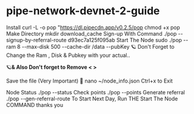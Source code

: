 # pipe-network-devnet-2-guide

Install
curl -L -o pop "https://dl.pipecdn.app/v0.2.5/pop
chmod +x pop
Make Directory
mkdir download_cache
Sign-up With Command
 ./pop --signup-by-referral-route d93ec7a125f095ab
Start The Node
sudo ./pop --ram 8 --max-disk 500 --cache-dir /data --pubKey <KEY> 
🪐 Don't Forget to Change the Ram , Disk & Pubkey with your actual..

🪐**& Also Don't forget to Remove < >**

Save the file (Very Important) 🏮
nano ~/node_info.json
Ctrl+x to Exit

Node Status
./pop --status
Check points
./pop --points
Generate referral
./pop --gen-referral-route
To Start Next Day, Run THE Start The Node COMMAND
thanks you

